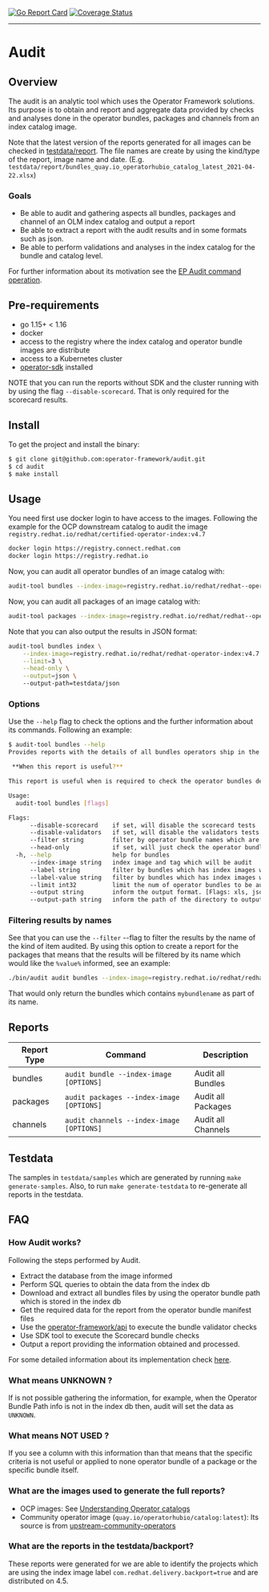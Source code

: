 [![Go Report Card](https://goreportcard.com/badge/github.com/camilamacedo86/audit)](https://goreportcard.com/report/github.com/camilamacedo86/audit)
[![Coverage Status](https://coveralls.io/repos/github/github.com/operator-framework/audit/badge.svg?branch=main)](https://coveralls.io/github/camilamacedo86/audit?branch=main)

---
# Audit

## Overview

The audit is an analytic tool which uses the Operator Framework solutions. Its purpose is to obtain and report and aggregate data provided by checks and analyses done in the operator bundles, packages and channels from an index catalog image.

Note that the latest version of the reports generated for all images can be checked in [testdata/report](testdata/reports). The file names are create by using the kind/type of the report, image name and date. (E.g. `testdata/report/bundles_quay.io_operatorhubio_catalog_latest_2021-04-22.xlsx`)

### Goals

- Be able to audit and gathering aspects all bundles, packages and channel of an OLM index catalog and output a report
- Be able to extract a report with the audit results and in some formats such as json. 
- Be able to perform validations and analyses in the index catalog for the bundle and catalog level.

For further information about its motivation see the [EP Audit command operation][audit-ep]. 

## Pre-requirements

- go 1.15+ < 1.16
- docker 
- access to the registry where the index catalog and operator bundle images are distribute
- access to a Kubernetes cluster
- [operator-sdk][operator-sdk] installed

NOTE that you can run the reports without SDK and the cluster running with by using the flag `--disable-scorecard`. That is only required for the scorecard results.  

## Install

To get the project and install the binary:

```sh
$ git clone git@github.com:operator-framework/audit.git
$ cd audit
$ make install
```

## Usage

You need first use docker login to have access to the images. Following the example for the OCP downstream catalog to audit the image `registry.redhat.io/redhat/certified-operator-index:v4.7`

```sh
docker login https://registry.connect.redhat.com
docker login https://registry.redhat.io
```

Now, you can audit all operator bundles of an image catalog with: 

```sh 
audit-tool bundles --index-image=registry.redhat.io/redhat/redhat--operator-index:v4.7 --head-only --output-path=testdata/xls
```

Now, you can audit all packages of an image catalog with: 

```sh 
audit-tool packages --index-image=registry.redhat.io/redhat/redhat--operator-index:v4.7 --output-path=testdata/xls
```

Note that you can also output the results in JSON format:

```sh 
audit-tool bundles index \
    --index-image=registry.redhat.io/redhat/redhat-operator-index:v4.7 \
    --limit=3 \
    --head-only \
    --output=json \  
    --output-path=testdata/json
``` 

### Options

Use the `--help` flag to check the options and the further information about its commands. Following an example:

```sh
$ audit-tool bundles --help
Provides reports with the details of all bundles operators ship in the index image informed according to the criteria defined via the flags.

 **When this report is useful?** 

This report is useful when is required to check the operator bundles details.

Usage:
  audit-tool bundles [flags]

Flags:
      --disable-scorecard    if set, will disable the scorecard tests
      --disable-validators   if set, will disable the validators tests
      --filter string        filter by operator bundle names which are *filter*
      --head-only            if set, will just check the operator bundle which are head of the channels
  -h, --help                 help for bundles
      --index-image string   index image and tag which will be audit
      --label string         filter by bundles which has index images where contains *label*
      --label-value string   filter by bundles which has index images where contains *label=label-value*. This option can only be used with the --label flag.
      --limit int32          limit the num of operator bundles to be audit
      --output string        inform the output format. [Flags: xls, json]. (Default: xls) (default "xls")
      --output-path string   inform the path of the directory to output the report. (Default: current directory) (default "/Users/camilamacedo/go/src/github.com/operator-framework/audit-1")
```

### Filtering results by names

See that you can use the `--filter` --flag to filter the results by the name of the kind of item audited. By using this option to create a report for the packages that means that the results will be filtered by its name which would like the `%value%` informed, see an example:

```sh
./bin/audit audit bundles --index-image=registry.redhat.io/redhat/redhat-operator-index:v4.5 --filter="mybundlename"
```

That would only return the bundles which contains `mybundlename` as part of its name.

## Reports

| Report Type | Command | Description |
| ------ | ----- |  ------ |
| bundles | `audit bundle --index-image [OPTIONS]` | Audit all Bundles |
| packages | `audit packages --index-image [OPTIONS]` | Audit all Packages |
| channels | `audit channels --index-image [OPTIONS]` | Audit all Channels |

## Testdata

The samples in `testdata/samples` which are generated by running `make generate-samples`. Also, to run `make generate-testdata` to re-generate all reports in the testdata.

## FAQ

### How Audit works?

Following the steps performed by Audit. 

- Extract the database from the image informed
- Perform SQL queries to obtain the data from the index db
- Download and extract all bundles files by using the operator bundle path which is stored in the index db  
- Get the required data for the report from the operator bundle manifest files 
- Use the [operator-framework/api][of-api] to execute the bundle validator checks
- Use SDK tool to execute the Scorecard bundle checks
- Output a report providing the information obtained and processed. 

For some detailed information about its implementation check [here](docs/steps.md).

### What means UNKNOWN ?

If is not possible gathering the information, for example, when the Operator Bundle Path info is not in the index db then, audit will set the data as `UNKNOWN`. 

### What means NOT USED ?

If you see a column with this information than that means that the specific criteria is not useful or applied to none operator bundle of a package or the specific bundle itself.

### What are the images used to generate the full reports?

- OCP images: See [Understanding Operator catalogs](https://github.com/openshift/openshift-docs/blob/master/modules/olm-understanding-operator-catalog-images.adoc#understanding-operator-catalogs)
- Community operator image (`quay.io/operatorhubio/catalog:latest`): Its source is from [upstream-community-operators](https://github.com/operator-framework/community-operators/tree/master/upstream-community-operators)

### What are the reports in the testdata/backport? 

These reports were generated for we are able to identify the projects which are using the index image label `com.redhat.delivery.backport=true` and are distributed on 4.5. 

[of-api]: https://github.com/operator-framework/api
[scorecard-config]: https://github.com/operator-framework/operator-sdk/blob/v1.5.0/testdata/go/v3/memcached-operator/bundle/tests/scorecard/config.yaml
[operator-sdk]: https://github.com/operator-framework/operator-sdk
[audit-ep]: https://github.com/operator-framework/enhancements/blob/master/enhancements/audit-command.md